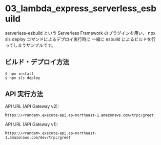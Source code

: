 # 03_lambda_express_serverless_esbuild

serverless-esbuild という Serverless Framework のプラグインを用い、
npx sls deploy コマンドによるデプロイ実行時に
一緒に esbuild によるビルドを行ってしまうサンプルです。

## ビルド・デプロイ方法

```
$ npm install
$ npx sls deploy
```

## API 実行方法

API URL (API Gateway v2):

```
https://<randam>.execute-api.ap-northeast-1.amazonaws.com/trpc/greet
```

API URL (API Gateway v1):

```
https://<randam>.execute-api.ap-northeast-1.amazonaws.com/dev/trpc/greet
```
